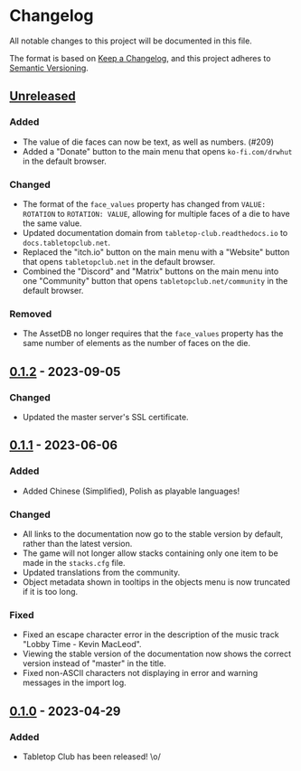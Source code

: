 # Changelog

All notable changes to this project will be documented in this file.

The format is based on [Keep a Changelog](https://keepachangelog.com/en/1.0.0/),
and this project adheres to [Semantic Versioning](https://semver.org/spec/v2.0.0.html).

## [Unreleased]

### Added

- The value of die faces can now be text, as well as numbers. (#209)
- Added a "Donate" button to the main menu that opens `ko-fi.com/drwhut` in the
  default browser.

### Changed

- The format of the `face_values` property has changed from `VALUE: ROTATION` to
  `ROTATION: VALUE`, allowing for multiple faces of a die to have the same
  value.
- Updated documentation domain from `tabletop-club.readthedocs.io` to
  `docs.tabletopclub.net`.
- Replaced the "itch.io" button on the main menu with a "Website" button that
  opens `tabletopclub.net` in the default browser.
- Combined the "Discord" and "Matrix" buttons on the main menu into one
  "Community" button that opens `tabletopclub.net/community` in the default
  browser.

### Removed

- The AssetDB no longer requires that the `face_values` property has the same
  number of elements as the number of faces on the die.

## [0.1.2] - 2023-09-05

### Changed

- Updated the master server's SSL certificate.

## [0.1.1] - 2023-06-06

### Added

- Added Chinese (Simplified), Polish as playable languages!

### Changed

- All links to the documentation now go to the stable version by default, rather
  than the latest version.
- The game will not longer allow stacks containing only one item to be made in
  the `stacks.cfg` file.
- Updated translations from the community.
- Object metadata shown in tooltips in the objects menu is now truncated if it
  is too long.

### Fixed

- Fixed an escape character error in the description of the music track "Lobby
  Time - Kevin MacLeod".
- Viewing the stable version of the documentation now shows the correct version
  instead of "master" in the title.
- Fixed non-ASCII characters not displaying in error and warning messages in the
  import log.

## [0.1.0] - 2023-04-29

### Added 

- Tabletop Club has been released! \o/

[unreleased]: https://github.com/drwhut/tabletop-club/compare/v0.1.2...HEAD
[0.1.2]: https://github.com/drwhut/tabletop-club/compare/v0.1.1...v0.1.2
[0.1.1]: https://github.com/drwhut/tabletop-club/compare/v0.1.0...v0.1.1
[0.1.0]: https://github.com/drwhut/tabletop-club/releases/tag/v0.1.0
